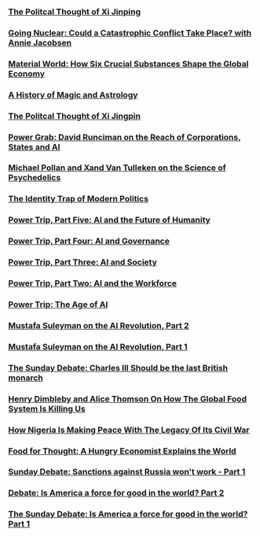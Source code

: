 
### [The Politcal Thought of Xi Jinping](https://open.spotify.com/episode/4ZiZFwTlOdeoiXw2cQsdPu?si=7b45513765c248b7)
### [Going Nuclear: Could a Catastrophic Conflict Take Place? with Annie Jacobsen](https://open.spotify.com/episode/0cqvfqZC521iGqeS1Ed6Td?si=5c1ace7ff9d240ca)
### [Material World: How Six Crucial Substances Shape the Global Economy](https://open.spotify.com/episode/5QLF2GhwHmED5lXmLsVMZF?si=541c0ac7b3f64bca)
### [A History of Magic and Astrology](https://open.spotify.com/episode/2VOUGzdDJVv2DEvTw9ZKqG?si=92fd5c03da7a4096)
### [The Politcal Thought of Xi Jingpin](https://open.spotify.com/episode/4ZiZFwTlOdeoiXw2cQsdPu?si=00d35f42de40476a)
### [Power Grab: David Runciman on the Reach of Corporations, States and AI](https://open.spotify.com/episode/12i75G16ZZqVhuZT0KHseZ?si=c8c14a33520341e7)
### [Michael Pollan and Xand Van Tulleken on the Science of Psychedelics](https://open.spotify.com/episode/6KtPEikGQ1NGBcMLJkl0ZT?si=d5794dec47a54b7c)
### [The Identity Trap of Modern Politics](https://open.spotify.com/episode/66ektQJCWj1IwSY4sOhvUT?si=7522f8d4985f4429)
### [Power Trip, Part Five: AI and the Future of Humanity](https://open.spotify.com/episode/28gZ0aG6dNdKh4Rwhmt0w4?si=2aa44bcfa4cb4a38)
### [Power Trip, Part Four: AI and Governance](https://open.spotify.com/episode/6P6t13GQG6QoE3m1cPrSP7?si=e05eb49f8bcc46c0)
### [Power Trip, Part Three: AI and Society](https://open.spotify.com/episode/0fuBLKgAXg1N4vwnuJcpRi?si=64146252cc704fb4)
### [Power Trip, Part Two: AI and the Workforce](https://open.spotify.com/episode/1kJJdIbySnhitNPpre175R?si=f48bda73dd9b41fe)
### [Power Trip: The Age of AI](https://open.spotify.com/episode/0OClc19t75NsOi1PrPLKlr?si=2acf68e3ceaa48fc)
### [Mustafa Suleyman on the AI Revolution, Part 2](https://open.spotify.com/episode/5T5ZUUDmwfeCgKfn8NIfPM?si=ce6b0a22192c406a)
### [Mustafa Suleyman on the AI Revolution, Part 1](https://open.spotify.com/episode/4RjzGXbalo6pFoCg9fZkAx?si=bd810607b2f24011)
### [The Sunday Debate: Charles III Should be the last British monarch](https://open.spotify.com/episode/65EsYPdn40P63RERvFJdMS?si=498d59bd60e24c4a)
### [Henry Dimbleby and Alice Thomson On How The Global Food System Is Killing Us](https://open.spotify.com/episode/61WoShwrMgqvfTydlEXSHT?si=c8132061b9034ebf)
### [How Nigeria Is Making Peace With The Legacy Of Its Civil War](https://open.spotify.com/episode/0EwZrt14IP0ZLBiV12eKrU?si=be378fd2a4f0428d)
### [Food for Thought: A Hungry Economist Explains the World](https://open.spotify.com/episode/1mpJxwbm38JDAYxPUZ2APW?si=d0c80fe10c5f4ba9)
### [Sunday Debate: Sanctions against Russia won't work - Part 1](https://open.spotify.com/episode/55K9YEQlnQuvqxGqZaLx8G?si=e46fd55d90f84a02)
### [Debate: Is America a force for good in the world? Part 2](https://open.spotify.com/episode/2tRLIcL2NDAH6QOqHqp4v0?si=df8e715e96f942fb)
### [The Sunday Debate: Is America a force for good in the world? Part 1](https://open.spotify.com/episode/2VfChqjIcPlO8cvcrT8zZJ?si=40ecccbb16044f2c)

